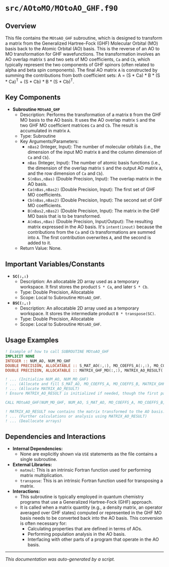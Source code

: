 # `src/AOtoMO/MOtoAO_GHF.f90`

## Overview

This file contains the `MOtoAO_GHF` subroutine, which is designed to transform a matrix from the Generalized Hartree-Fock (GHF) Molecular Orbital (MO) basis back to the Atomic Orbital (AO) basis. This is the reverse of an AO to MO transformation for GHF wavefunctions. The transformation involves an AO overlap matrix `S` and two sets of MO coefficients, `Ca` and `Cb`, which typically represent the two components of GHF spinors (often related to alpha and beta spin components). The final AO matrix `A` is constructed by summing the contributions from both coefficient sets:
A = (S * Ca) * B * (S * Ca)<sup>T</sup> + (S * Cb) * B * (S * Cb)<sup>T</sup>.

## Key Components

*   **Subroutine `MOtoAO_GHF`**
    *   Description: Performs the transformation of a matrix `B` from the GHF MO basis to the AO basis. It uses the AO overlap matrix `S` and the two GHF MO coefficient matrices `Ca` and `Cb`. The result is accumulated in matrix `A`.
    *   Type: Subroutine
    *   Key Arguments/Parameters:
        *   `nBas2` (Integer, Input): The number of molecular orbitals (i.e., the dimension of the input MO matrix `B` and the column dimension of `Ca` and `Cb`).
        *   `nBas` (Integer, Input): The number of atomic basis functions (i.e., the dimension of the overlap matrix `S` and the output AO matrix `A`, and the row dimension of `Ca` and `Cb`).
        *   `S(nBas,nBas)` (Double Precision, Input): The overlap matrix in the AO basis.
        *   `Ca(nBas,nBas2)` (Double Precision, Input): The first set of GHF MO coefficients.
        *   `Cb(nBas,nBas2)` (Double Precision, Input): The second set of GHF MO coefficients.
        *   `B(nBas2,nBas2)` (Double Precision, Input): The matrix in the GHF MO basis that is to be transformed.
        *   `A(nBas,nBas)` (Double Precision, Input/Output): The resulting matrix expressed in the AO basis. It's `intent(inout)` because the contributions from the `Ca` and `Cb` transformations are summed into `A`. The first contribution overwrites `A`, and the second is added to it.
    *   Return Value: None.

## Important Variables/Constants

*   **`SC(:,:)`**
    *   Description: An allocatable 2D array used as a temporary workspace. It first stores the product `S * Ca`, and later `S * Cb`.
    *   Type: Double Precision, Allocatable
    *   Scope: Local to Subroutine `MOtoAO_GHF`.
*   **`BSC(:,:)`**
    *   Description: An allocatable 2D array used as a temporary workspace. It stores the intermediate product `B * transpose(SC)`.
    *   Type: Double Precision, Allocatable
    *   Scope: Local to Subroutine `MOtoAO_GHF`.

## Usage Examples

```fortran
! Example of how to call SUBROUTINE MOtoAO_GHF
IMPLICIT NONE
INTEGER :: NUM_AO, NUM_MO_GHF
DOUBLE PRECISION, ALLOCATABLE :: S_MAT_AO(:,:), MO_COEFFS_A(:,:), MO_COEFFS_B(:,:)
DOUBLE PRECISION, ALLOCATABLE :: MATRIX_GHF_MO(:,:), MATRIX_AO_RESULT(:,:)

! ... (Initialize NUM_AO, NUM_MO_GHF)
! ... (Allocate and fill S_MAT_AO, MO_COEFFS_A, MO_COEFFS_B, MATRIX_GHF_MO)
! ... (Allocate MATRIX_AO_RESULT)
! Ensure MATRIX_AO_RESULT is initialized if needed, though the first part of the sum will overwrite it.

CALL MOtoAO_GHF(NUM_MO_GHF, NUM_AO, S_MAT_AO, MO_COEFFS_A, MO_COEFFS_B, MATRIX_GHF_MO, MATRIX_AO_RESULT)

! MATRIX_AO_RESULT now contains the matrix transformed to the AO basis.
! ... (Further calculations or analysis using MATRIX_AO_RESULT)
! ... (Deallocate arrays)
```

## Dependencies and Interactions

*   **Internal Dependencies:**
    *   None are explicitly shown via `USE` statements as the file contains a single subroutine.
*   **External Libraries:**
    *   `matmul`: This is an intrinsic Fortran function used for performing matrix multiplication.
    *   `transpose`: This is an intrinsic Fortran function used for transposing a matrix.
*   **Interactions:**
    *   This subroutine is typically employed in quantum chemistry programs that use a Generalized Hartree-Fock (GHF) approach.
    *   It is called when a matrix quantity (e.g., a density matrix, an operator averaged over GHF states) computed or represented in the GHF MO basis needs to be converted back into the AO basis. This conversion is often necessary for:
        *   Calculating properties that are defined in terms of AOs.
        *   Performing population analysis in the AO basis.
        *   Interfacing with other parts of a program that operate in the AO basis.

---
*This documentation was auto-generated by a script.*
